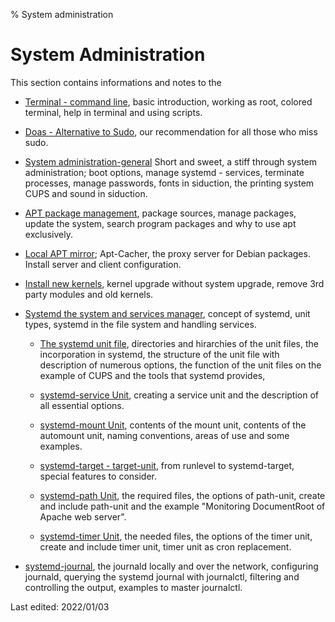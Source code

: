 % System administration

# System Administration

This section contains informations and notes to the

+ [Terminal - command line](0701-term-konsole_en.md#terminal---command-line), basic introduction, working as root, colored terminal, help in terminal and using scripts.

+ [Doas - Alternative to Sudo](0703-sys-admin-doas_en.md#doas---alternative-to-sudo), our recommendation for all those who miss sudo.

+ [System administration-general](0702-sys-admin-gen_en.md#system-administration-in-general) Short and sweet, a stiff through system administration; boot options, manage systemd - services, terminate processes, manage passwords, fonts in siduction, the printing system CUPS and sound in siduction.

+ [APT package management](0705-sys-admin-apt_en.md#apt-package-management), package sources, manage packages, update the system, search program packages and why to use apt exclusively. 

+ [Local APT mirror](0706-sys-admin-apt-localmirr_en.md#local-apt-mirror); Apt-Cacher, the proxy server for Debian packages. Install server and client configuration.

+ [Install new kernels](0707-sys-admin-kern-upg_en.md#kernel-upgrade), kernel upgrade without system upgrade, remove 3rd party modules and old kernels.

+ [Systemd the system and services manager](0710-systemd-start_en.md#systemd---the-system-and-services-manager), concept of systemd, unit types, systemd in the file system and handling services.

    + [The systemd unit file](0711-systemd-unit-datei_en.md#systemd-unit-file), directories and hirarchies of the unit files, the incorporation in systemd, the structure of the unit file with description of numerous options, the function of the unit files on the example of CUPS and the tools that systemd provides,

    + [systemd-service Unit](0712-systemd-service_en.md#systemd-service), creating a service unit and the description of all essential options.

    + [systemd-mount Unit](0713-systemd-mount_en.md#systemd-mount), contents of the mount unit, contents of the automount unit, naming conventions, areas of use and some examples.

    + [systemd-target - target-unit](0714-systemd-target_en.md#systemd-target---target-unit), from runlevel to systemd-target, special features to consider. 

    + [systemd-path Unit](0715-systemd-path_en.md#systemd-path), the required files, the options of path-unit, create and include path-unit and the example "Monitoring DocumentRoot of Apache web server".

    + [systemd-timer Unit](0716-systemd-timer_en.md#systemd-timer), the needed files, the options of the timer unit, create and include timer unit, timer unit as cron replacement.

+ [systemd-journal](0717-systemd-journald_en.md#system-journal), the journald locally and over the network, configuring journald, querying the systemd journal with journalctl, filtering and controlling the output, examples to master journalctl.

<div id="rev">Last edited: 2022/01/03</div>
